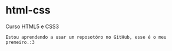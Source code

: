 # html-css
 Curso HTML5 e CSS3

    Estou aprendendo a usar um reposotóro no GitHub, esse é o meu premeiro.:3